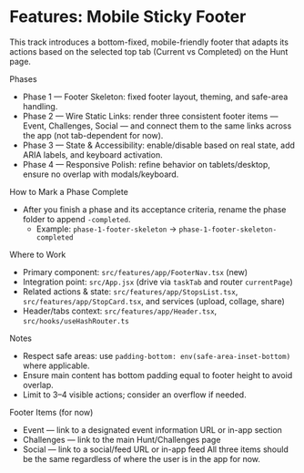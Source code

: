 # Features: Mobile Sticky Footer

This track introduces a bottom-fixed, mobile-friendly footer that adapts its actions based on the selected top tab (Current vs Completed) on the Hunt page.

Phases
- Phase 1 — Footer Skeleton: fixed footer layout, theming, and safe-area handling.
- Phase 2 — Wire Static Links: render three consistent footer items — Event, Challenges, Social — and connect them to the same links across the app (not tab-dependent for now).
- Phase 3 — State & Accessibility: enable/disable based on real state, add ARIA labels, and keyboard activation.
- Phase 4 — Responsive Polish: refine behavior on tablets/desktop, ensure no overlap with modals/keyboard.

How to Mark a Phase Complete
- After you finish a phase and its acceptance criteria, rename the phase folder to append `-completed`.
  - Example: `phase-1-footer-skeleton` → `phase-1-footer-skeleton-completed`

Where to Work
- Primary component: `src/features/app/FooterNav.tsx` (new)
- Integration point: `src/App.jsx` (drive via `taskTab` and router `currentPage`)
- Related actions & state: `src/features/app/StopsList.tsx`, `src/features/app/StopCard.tsx`, and services (upload, collage, share)
- Header/tabs context: `src/features/app/Header.tsx`, `src/hooks/useHashRouter.ts`

Notes
- Respect safe areas: use `padding-bottom: env(safe-area-inset-bottom)` where applicable.
- Ensure main content has bottom padding equal to footer height to avoid overlap.
- Limit to 3–4 visible actions; consider an overflow if needed.
 
 Footer Items (for now)
 - Event — link to a designated event information URL or in-app section
 - Challenges — link to the main Hunt/Challenges page
 - Social — link to a social/feed URL or in-app feed
 All three items should be the same regardless of where the user is in the app for now.
